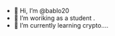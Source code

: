 - 👋 Hi, I’m @bablo20
- 👀 I’m woriking as a student .
- 🌱 I’m currently learning crypto....


<!---
bablo20/bablo20 is a ✨ special ✨ repository because its `README.md` (this file) appears on your GitHub profile.
You can click the Preview link to take a look at your changes.
--->
